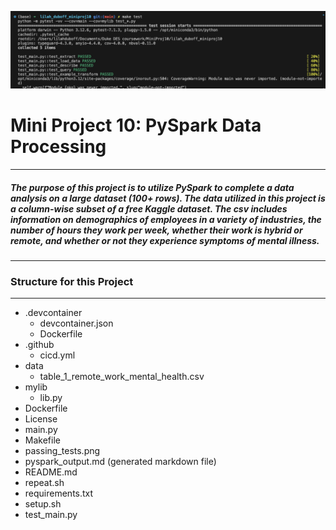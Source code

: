 

![alt text](passing_tests.png)

# Mini Project 10: PySpark Data Processing
---
##### The purpose of this project is to utilize PySpark to complete a data analysis on a large dataset (100+ rows). The data utilized in this project is a column-wise subset of a free Kaggle dataset. The csv includes information on demographics of employees in a variety of industries, the number of hours they work per week, whether their work is hybrid or remote, and whether or not they experience symptoms of mental illness. 
---
### Structure for this Project
---
- .devcontainer
    - devcontainer.json
    - Dockerfile
- .github
    - cicd.yml
- data
    - table_1_remote_work_mental_health.csv
- mylib
    - lib.py
- Dockerfile
- License
- main.py
- Makefile
- passing_tests.png
- pyspark_output.md (generated markdown file)
- README.md
- repeat.sh
- requirements.txt
- setup.sh
- test_main.py











